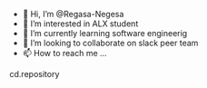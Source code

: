 - 👋 Hi, I’m @Regasa-Negesa
- 👀 I’m interested in ALX student 
- 🌱 I’m currently learning software engineerig
- 💞️ I’m looking to collaborate on slack peer team
- 📫 How to reach me ...

<!---
Regasa-Negesa/Regasa-Negesa is a ✨ special ✨ repository because its `README.md` (this file) appears on your GitHub profile.
You can click the Preview link to take a look at your changes.
--->cd.repository


